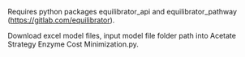 Requires python packages equilibrator_api and equilibrator_pathway (https://gitlab.com/equilibrator).

Download excel model files, input model file folder path into Acetate Strategy Enzyme Cost Minimization.py.
